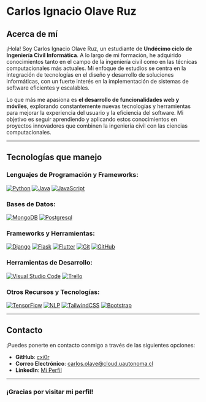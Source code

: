 # Carlos Ignacio Olave Ruz

## Acerca de mí
¡Hola! Soy Carlos Ignacio Olave Ruz, un estudiante de **Undécimo ciclo de Ingeniería Civil Informática**. A lo largo de mi formación, he adquirido conocimientos tanto en el campo de la ingeniería civil como en las técnicas computacionales más actuales. Mi enfoque de estudios se centra en la integración de tecnologías en el diseño y desarrollo de soluciones informáticas, con un fuerte interés en la implementación de sistemas de software eficientes y escalables.

Lo que más me apasiona es **el desarrollo de funcionalidades web y móviles**, explorando constantemente nuevas tecnologías y herramientas para mejorar la experiencia del usuario y la eficiencia del software. Mi objetivo es seguir aprendiendo y aplicando estos conocimientos en proyectos innovadores que combinen la ingeniería civil con las ciencias computacionales.

---

## Tecnologías que manejo

### Lenguajes de Programación y Frameworks:
[![Python](https://img.shields.io/badge/python-3670A0?style=for-the-badge&logo=python&logoColor=ffdd54)]()
[![Java](https://img.shields.io/badge/Java-ED8B00?style=for-the-badge&logo=openjdk&logoColor=white)]()
[![JavaScript](https://img.shields.io/badge/JavaScript-F7DF1E?style=for-the-badge&logo=JavaScript&logoColor=000)]()

### Bases de Datos:
[![MongoDB](https://img.shields.io/badge/MongoDB-4DB33D?style=for-the-badge&logo=mongodb&logoColor=FFFFFF)]()
[![Postgresql](https://img.shields.io/badge/PostgreSQL-4169e1?style=for-the-badge&logo=postgresql&logoColor=white)]()

### Frameworks y Herramientas:
[![Django](https://img.shields.io/badge/Django-092E20?style=for-the-badge&logo=django&logoColor=green)]()
[![Flask](https://img.shields.io/badge/Flask-000000?style=for-the-badge&logo=flask&logoColor=white)]()
[![Flutter](https://img.shields.io/badge/Flutter-blue?style=for-the-badge&logo=flutter&logoColor=white)]()
[![Git](https://img.shields.io/badge/Git-F05032?style=for-the-badge&logo=git&logoColor=white)]()
[![GitHub](https://img.shields.io/badge/GitHub-181717?style=for-the-badge&logo=github&logoColor=white)]()

### Herramientas de Desarrollo:
[![Visual Studio Code](https://img.shields.io/badge/VS_Code-007ACC?style=for-the-badge&logo=visual-studio-code&logoColor=white)]()
[![Trello](https://img.shields.io/badge/Trello-0079BF?style=for-the-badge&logo=trello&logoColor=white)]()

### Otros Recursos y Tecnologías:
[![TensorFlow](https://img.shields.io/badge/TensorFlow-FF6F00?style=for-the-badge&logo=tensorflow&logoColor=white)]()
[![NLP](https://img.shields.io/badge/NLP-8E44AD?style=for-the-badge&logo=python&logoColor=white)]()
[![TailwindCSS](https://img.shields.io/badge/TailwindCSS-38B2AC?style=for-the-badge&logo=tailwind-css&logoColor=white)]()
[![Bootstrap](https://img.shields.io/badge/Bootstrap-563D7C?style=for-the-badge&logo=bootstrap&logoColor=white)]()

---



## Contacto

¡Puedes ponerte en contacto conmigo a través de las siguientes opciones:

- **GitHub**: [cxi0r](https://github.com/cxi0r)
- **Correo Electrónico**: [carlos.olave@cloud.uautonoma.cl](mailto:carlos.olave@cloud.uautonoma.cl)
- **LinkedIn**: [Mi Perfil](https://www.linkedin.com/in/carlos-olave-a020b6341/)

---


### ¡Gracias por visitar mi perfil!
